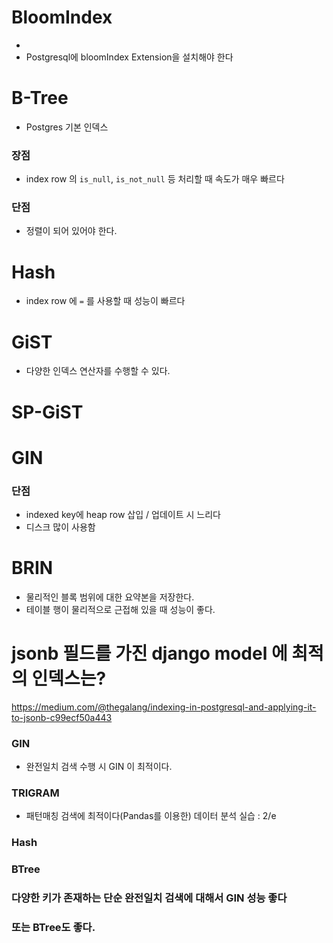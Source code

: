 # BloomIndex

* 
* Postgresql에 bloomIndex Extension을 설치해야 한다

# B-Tree
* Postgres 기본 인덱스
### 장점
* index row 의 `is_null`, `is_not_null` 등 처리할 때 속도가 매우 빠르다
### 단점
* 정렬이 되어 있어야 한다.

# Hash
* index row 에 `=` 를 사용할 때 성능이 빠르다

# GiST
* 다양한 인덱스 연산자를 수행할 수 있다.
# SP-GiST

# GIN
### 단점
* indexed key에 heap row 삽입 / 업데이트 시 느리다
* 디스크 많이 사용함

# BRIN
* 물리적인 블록 범위에 대한 요약본을 저장한다.
* 테이블 행이 물리적으로 근접해 있을 때 성능이 좋다.

# jsonb 필드를 가진 django model 에 최적의 인덱스는?
https://medium.com/@thegalang/indexing-in-postgresql-and-applying-it-to-jsonb-c99ecf50a443
### GIN
* 완전일치 검색 수행 시 GIN 이 최적이다.
### TRIGRAM
* 패턴매칭 검색에 최적이다(Pandas를 이용한) 데이터 분석 실습  : 2/e

### Hash
### BTree


### 다양한 키가 존재하는 단순 완전일치 검색에 대해서 GIN 성능 좋다
### 또는 BTree도 좋다.


